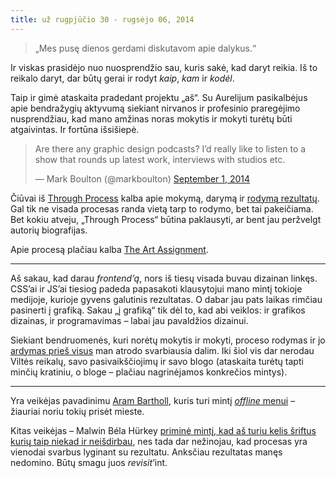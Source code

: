 ```yaml
---
title: už rugpjūčio 30 - rugsėjo 06, 2014
---
```


> „Mes pusę dienos gerdami diskutavom apie dalykus.“

Ir viskas prasidėjo nuo nuosprendžio sau, kuris sakė, kad daryt reikia. 
Iš to reikalo daryt, dar būtų gerai ir rodyt _kaip_, _kam_ ir _kodėl_.

Taip ir gimė ataskaita pradedant projektu „aš“. Su Aurelijum 
pasikalbėjus apie bendražygių aktyvumą siekiant nirvanos ir profesinio 
praregėjimo nusprendžiau, kad mano amžinas noras mokytis ir mokyti turėtų 
būti atgaivintas. Ir fortūna išsišiepė.

<blockquote class="twitter-tweet" lang="en"><p>Are there any graphic design podcasts? I’d really like to listen to a show that rounds up latest work, interviews with studios etc.</p>&mdash; Mark Boulton (@markboulton) <a href="https://twitter.com/markboulton/status/506422702673264641">September 1, 2014</a></blockquote>
<script async src="//platform.twitter.com/widgets.js" charset="utf-8"></script>

Čiūvai iš [Through Process](http://www.throughprocess.com/) kalba apie 
mokymą, darymą ir [rodymą rezultatų](http://walking.designcrit.com/). Gal 
tik ne visada procesas randa vietą tarp to rodymo, bet tai pakeičiama. Bet 
kokiu atveju, „Through Process“ būtina paklausyti, ar bent jau peržvelgt 
autorių biografijas.

Apie procesą plačiau kalba [The Art Assignment](https://www.youtube.com/user/theartassignment). 


***

Aš sakau, kad darau _frontend’ą_, nors iš tiesų visada buvau dizainan 
linkęs. CSS’ai ir JS’ai tiesiog padeda papasakoti klausytojui mano 
mintį tokioje medijoje, kurioje gyvens galutinis rezultatas.
O dabar jau pats laikas rimčiau pasinerti į grafiką. Sakau „į 
grafiką“ tik dėl to, kad abi veiklos: ir grafikos dizainas, ir 
programavimas – labai jau pavaldžios dizainui.

Siekiant bendruomenės, kuri norėtų mokytis ir mokyti, proceso rodymas ir jo 
[ardymas prieš visus](http://pbs.twimg.com/media/BwjddRsCUAAw_fl.png:large) 
man atrodo svarbiausia dalim. Iki šiol vis dar nerodau Viltės reikalų, savo 
pasivaikščiojimų ir savo blogo (ataskaita turėtų tapti minčių kratiniu, o 
bloge – plačiau nagrinėjamos konkrečios mintys).

***

Yra veikėjas pavadinimu [Aram Bartholl](http://datenform.de/index-hold.html), 
kuris turi mintį [_offline_ menui](http://datenform.de/offline-art-new2.html) – 
žiauriai noriu tokių prisėt mieste.

Kitas veikėjas – Malwin Béla Hürkey [priminė mintį, kad aš turiu kelis šriftus 
kurių taip niekad ir neišdirbau](https://www.behance.net/gallery/19004863/Nihon-Typeface), 
nes tada dar nežinojau, kad procesas yra vienodai svarbus lyginant su rezultatu. 
Anksčiau rezultatas manęs nedomino. Būtų smagu juos _revisit_’int.
